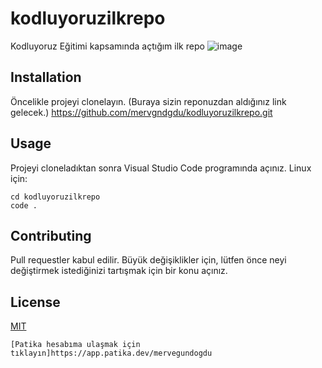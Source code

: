 # kodluyoruzilkrepo
Kodluyoruz Eğitimi kapsamında açtığım ilk repo
![image](https://user-images.githubusercontent.com/109617652/185228069-74ecb0c7-71a1-4b9d-be7b-f07f9c0e398e.png)

## Installation
Öncelikle projeyi clonelayın. (Buraya sizin reponuzdan aldığınız link gelecek.)
https://github.com/mervgndgdu/kodluyoruzilkrepo.git

## Usage
Projeyi cloneladıktan sonra Visual Studio Code programında açınız.
Linux için:

```
cd kodluyoruzilkrepo 
code .
```

## Contributing
Pull requestler kabul edilir. Büyük değişiklikler için, lütfen önce neyi değiştirmek istediğinizi tartışmak için bir konu açınız.

## License
[MIT](https://choosealicense.com/licenses/mit/)

```
[Patika hesabıma ulaşmak için tıklayın]https://app.patika.dev/mervegundogdu
```
